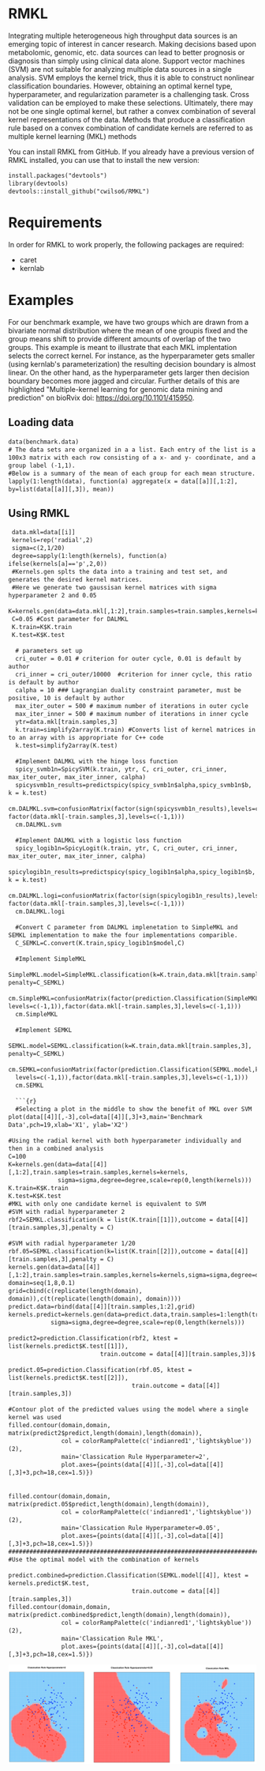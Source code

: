 # RMKL
Integrating multiple heterogeneous high throughput data sources is an emerging topic of interest in cancer research. Making decisions based upon metabolomic, genomic, etc. data sources can lead to better prognosis or diagnosis than simply using clinical data alone. Support vector machines (SVM) are not suitable for analyzing multiple data sources in a single analysis. SVM employs the kernel trick, thus it is able to construct nonlinear classification boundaries. However, obtaining an optimal kernel type, hyperparameter, and regularization parameter is a challenging task. Cross validation can be employed to make these selections. Ultimately, there may not be one single optimal kernel, but rather a convex combination of several kernel representations of the data. Methods that produce a classification rule based on a convex combination of candidate kernels are referred to as multiple kernel learning (MKL) methods

You can install RMKL from GitHub. If you already have a previous version of RMKL installed, you can use that to install the new version:

```{r}
install.packages("devtools")
library(devtools)
devtools::install_github("cwilso6/RMKL")
```
# Requirements
In order for RMKL to work properly, the following packages are required:
* caret
* kernlab

# Examples 
For our benchmark example, we have two groups which are drawn from a bivariate normal distribution where the mean of one groupis fixed and the group means shift to provide different amounts of overlap of the two groups.
This example is meant to illustrate that each MKL implentation selects the correct kernel. For instance, as the hyperparameter gets smaller (using kernlab's parameterization) the resulting decision boundary is almost linear. On the other hand, as the hyperparameter gets larger then decision boundary becomes more jagged and circular. Further details of this are highlighted "Multiple-kernel learning for genomic data mining and prediction" on bioRvix doi: https://doi.org/10.1101/415950.

## Loading data
```{r}
data(benchmark.data)
# The data sets are organized in a a list. Each entry of the list is a 100x3 matrix with each row consisting of a x- and y- coordinate, and a group label (-1,1).
#Below is a summary of the mean of each group for each mean structure.
lapply(1:length(data), function(a) aggregate(x = data[[a]][,1:2], by=list(data[[a]][,3]), mean))
```
## Using RMKL
```{r}
 data.mkl=data[[i]]
 kernels=rep('radial',2)
 sigma=c(2,1/20) 
 degree=sapply(1:length(kernels), function(a) ifelse(kernels[a]=='p',2,0))
 #Kernels.gen splts the data into a training and test set, and generates the desired kernel matrices.
 #Here we generate two gaussisan kernel matrices with sigma hyperparameter 2 and 0.05
 K=kernels.gen(data=data.mkl[,1:2],train.samples=train.samples,kernels=kernels,sigma=sigma,degree=degree,scale=rep(0,length(kernels)))
 C=0.05 #Cost parameter for DALMKL
 K.train=K$K.train
 K.test=K$K.test
  
  # parameters set up
  cri_outer = 0.01 # criterion for outer cycle, 0.01 is default by author
  cri_inner = cri_outer/10000  #criterion for inner cycle, this ratio is default by author
  calpha = 10 ### Lagrangian duality constraint parameter, must be positive, 10 is default by author
  max_iter_outer = 500 # maximum number of iterations in outer cycle
  max_iter_inner = 500 # maximum number of iterations in inner cycle
  ytr=data.mkl[train.samples,3]
  k.train=simplify2array(K.train) #Converts list of kernel matrices in to an array with is appropriate for C++ code
  k.test=simplify2array(K.test)
  
  #Implement DALMKL with the hinge loss function
  spicy_svmb1n=SpicySVM(k.train, ytr, C, cri_outer, cri_inner, max_iter_outer, max_iter_inner, calpha)
  spicysvmb1n_results=predictspicy(spicy_svmb1n$alpha,spicy_svmb1n$b, k = k.test)
  cm.DALMKL.svm=confusionMatrix(factor(sign(spicysvmb1n_results),levels=c(-1,1)), factor(data.mkl[-train.samples,3],levels=c(-1,1)))
  cm.DALMKL.svm
  
  #Implement DALMKL with a logistic loss function
  spicy_logib1n=SpicyLogit(k.train, ytr, C, cri_outer, cri_inner, max_iter_outer, max_iter_inner, calpha)
  spicylogib1n_results=predictspicy(spicy_logib1n$alpha,spicy_logib1n$b, k = k.test)
  cm.DALMKL.logi=confusionMatrix(factor(sign(spicylogib1n_results),levels=c(-1,1)), factor(data.mkl[-train.samples,3],levels=c(-1,1)))
  cm.DALMKL.logi
 
  #Convert C parameter from DALMKL implenetation to SimpleMKL and SEMKL implementation to make the four implementations comparible.
  C_SEMKL=C.convert(K.train,spicy_logib1n$model,C)
  
  #Implement SimpleMKL
  SimpleMKL.model=SimpleMKL.classification(k=K.train,data.mkl[train.samples,3], penalty=C_SEMKL)
  cm.SimpleMKL=confusionMatrix(factor(prediction.Classification(SimpleMKL.model,ktest=K.test,data.mkl[train.samples,3])$predict,       levels=c(-1,1)),factor(data.mkl[-train.samples,3],levels=c(-1,1)))
  cm.SimpleMKL
  
  #Implement SEMKL
  SEMKL.model=SEMKL.classification(k=K.train,data.mkl[train.samples,3], penalty=C_SEMKL)
  cm.SEMKL=confusionMatrix(factor(prediction.Classification(SEMKL.model,ktest=K.test,data.mkl[train.samples,3])$predict,
  levels=c(-1,1)),factor(data.mkl[-train.samples,3],levels=c(-1,1)))
  cm.SEMKL
  
  ```{r}
  #Selecting a plot in the middle to show the benefit of MKL over SVM
plot(data[[4]][,-3],col=data[[4]][,3]+3,main='Benchmark Data',pch=19,xlab='X1', ylab='X2')

#Using the radial kernel with both hyperparameter individually and then in a combined analysis
C=100
K=kernels.gen(data=data[[4]][,1:2],train.samples=train.samples,kernels=kernels,
              sigma=sigma,degree=degree,scale=rep(0,length(kernels)))
K.train=K$K.train
K.test=K$K.test
#MKL with only one candidate kernel is equivalent to SVM
#SVM with radial hyperparameter 2
rbf2=SEMKL.classification(k = list(K.train[[1]]),outcome = data[[4]][train.samples,3],penalty = C)

#SVM with radial hyperparameter 1/20
rbf.05=SEMKL.classification(k=list(K.train[[2]]),outcome = data[[4]][train.samples,3],penalty = C)
kernels.gen(data=data[[4]][,1:2],train.samples=train.samples,kernels=kernels,sigma=sigma,degree=degree,scale=rep(0,length(kernels)))
domain=seq(1,8,0.1)
grid=cbind(c(replicate(length(domain), domain)),c(t(replicate(length(domain), domain))))
predict.data=rbind(data[[4]][train.samples,1:2],grid)
kernels.predict=kernels.gen(data=predict.data,train.samples=1:length(train.samples),kernels=kernels,
            sigma=sigma,degree=degree,scale=rep(0,length(kernels)))

predict2=prediction.Classification(rbf2, ktest = list(kernels.predict$K.test[[1]]),
                          train.outcome = data[[4]][train.samples,3])$

predict.05=prediction.Classification(rbf.05, ktest = list(kernels.predict$K.test[[2]]),
                                   train.outcome = data[[4]][train.samples,3])

#Contour plot of the predicted values using the model where a single kernel was used
filled.contour(domain,domain, matrix(predict2$predict,length(domain),length(domain)),
               col = colorRampPalette(c('indianred1','lightskyblue'))(2),
               main='Classication Rule Hyperparameter=2', 
               plot.axes={points(data[[4]][,-3],col=data[[4]][,3]+3,pch=18,cex=1.5)})


filled.contour(domain,domain, matrix(predict.05$predict,length(domain),length(domain)),
               col = colorRampPalette(c('indianred1','lightskyblue'))(2),
               main='Classication Rule Hyperparameter=0.05',
               plot.axes={points(data[[4]][,-3],col=data[[4]][,3]+3,pch=18,cex=1.5)})
###################################################################################################
#Use the optimal model with the combination of kernels

predict.combined=prediction.Classification(SEMKL.model[[4]], ktest = kernels.predict$K.test,
                                   train.outcome = data[[4]][train.samples,3])
filled.contour(domain,domain, matrix(predict.combined$predict,length(domain),length(domain)),
               col = colorRampPalette(c('indianred1','lightskyblue'))(2),
               main='Classication Rule MKL', 
               plot.axes={points(data[[4]][,-3],col=data[[4]][,3]+3,pch=18,cex=1.5)})
```
![MKL.plots](mkl.comp.png)

